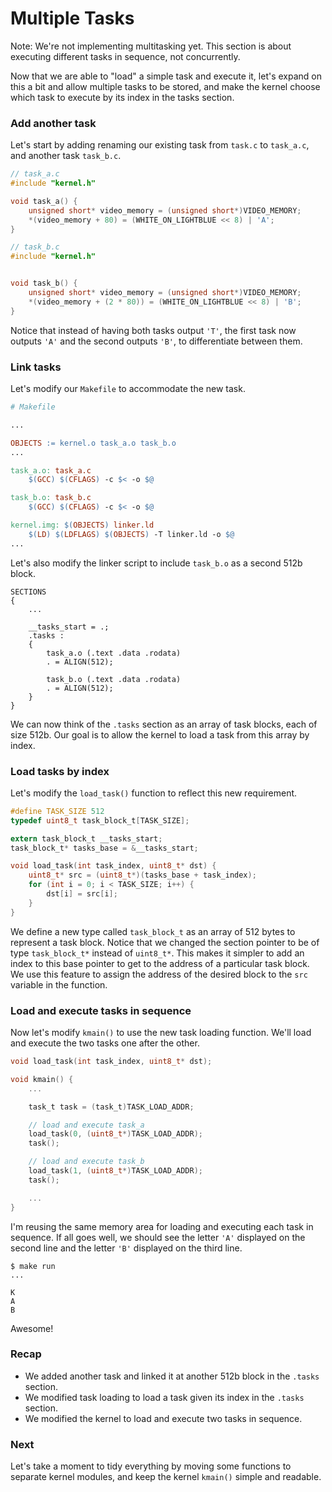 # Multiple Tasks

Note: We're not implementing multitasking yet. This section is about executing different tasks in sequence, not concurrently.

Now that we are able to "load" a simple task and execute it, let's expand on this a bit and allow multiple tasks to be stored, and make the kernel choose which task to execute by its index in the tasks section.

### Add another task

Let's start by adding renaming our existing task from `task.c` to `task_a.c`, and another task `task_b.c`.

```c
// task_a.c
#include "kernel.h"

void task_a() {
    unsigned short* video_memory = (unsigned short*)VIDEO_MEMORY;
    *(video_memory + 80) = (WHITE_ON_LIGHTBLUE << 8) | 'A';
}
```

```c
// task_b.c
#include "kernel.h"


void task_b() {
    unsigned short* video_memory = (unsigned short*)VIDEO_MEMORY;
    *(video_memory + (2 * 80)) = (WHITE_ON_LIGHTBLUE << 8) | 'B';
}
```

Notice that instead of having both tasks output `'T'`, the first task now outputs `'A'` and the second outputs `'B'`, to differentiate between them.

### Link tasks

Let's modify our `Makefile` to accommodate the new task.

```makefile
# Makefile

...

OBJECTS := kernel.o task_a.o task_b.o
...

task_a.o: task_a.c
	$(GCC) $(CFLAGS) -c $< -o $@

task_b.o: task_b.c
	$(GCC) $(CFLAGS) -c $< -o $@

kernel.img: $(OBJECTS) linker.ld
	$(LD) $(LDFLAGS) $(OBJECTS) -T linker.ld -o $@
...
```

Let's also modify the linker script to include `task_b.o` as a second 512b block.

```
SECTIONS
{
    ...

    __tasks_start = .;
    .tasks :
    {
        task_a.o (.text .data .rodata)
        . = ALIGN(512);

        task_b.o (.text .data .rodata)
        . = ALIGN(512);
    }
}
```

We can now think of the `.tasks` section as an array of task blocks, each of size 512b. Our goal is to allow the kernel to load a task from this array by index.

### Load tasks by index

Let's modify the `load_task()` function to reflect this new requirement.

```c
#define TASK_SIZE 512
typedef uint8_t task_block_t[TASK_SIZE];

extern task_block_t __tasks_start;
task_block_t* tasks_base = &__tasks_start;

void load_task(int task_index, uint8_t* dst) {
    uint8_t* src = (uint8_t*)(tasks_base + task_index);
    for (int i = 0; i < TASK_SIZE; i++) {
        dst[i] = src[i];
    }
}
```

We define a new type called `task_block_t` as an array of 512 bytes to represent a task block. Notice that we changed the section pointer to be of type `task_block_t*` instead of `uint8_t*`. This makes it simpler to add an index to this base pointer to get to the address of a particular task block. We use this feature to assign the address of the desired block to the `src` variable in the function.

### Load and execute tasks in sequence

Now let's modify `kmain()` to use the new task loading function. We'll load and execute the two tasks one after the other.

```c
void load_task(int task_index, uint8_t* dst);

void kmain() {
    ...

    task_t task = (task_t)TASK_LOAD_ADDR;

    // load and execute task_a
    load_task(0, (uint8_t*)TASK_LOAD_ADDR);
    task();

    // load and execute task_b
    load_task(1, (uint8_t*)TASK_LOAD_ADDR);
    task();

    ...
}
```

I'm reusing the same memory area for loading and executing each task in sequence. If all goes well, we should see the letter `'A'` displayed on the second line and the letter `'B'` displayed on the third line.

```
$ make run
...
```
```
K
A
B
```

Awesome!

### Recap

* We added another task and linked it at another 512b block in the `.tasks` section.
* We modified task loading to load a task given its index in the `.tasks` section.
* We modified the kernel to load and execute two tasks in sequence.

### Next

Let's take a moment to tidy everything by moving some functions to separate kernel modules, and keep the kernel `kmain()` simple and readable.
